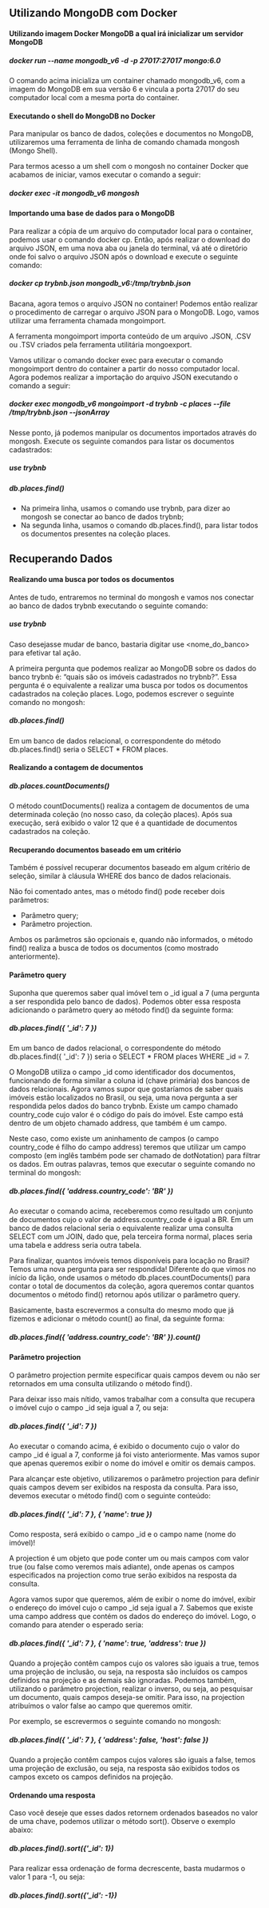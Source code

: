 ## Utilizando MongoDB com Docker

#### Utilizando imagem Docker MongoDB a qual irá inicializar um servidor MongoDB

##### docker run --name mongodb_v6 -d -p 27017:27017 mongo:6.0

O comando acima inicializa um container chamado mongodb_v6, com a imagem do MongoDB em sua versão 6 e vincula a porta 27017 do seu computador local com a mesma porta do container.

#### Executando o shell do MongoDB no Docker

Para manipular os banco de dados, coleções e documentos no MongoDB, utilizaremos uma ferramenta de linha de comando chamada mongosh (Mongo Shell).

Para termos acesso a um shell com o mongosh no container Docker que acabamos de iniciar, vamos executar o comando a seguir:

##### docker exec -it mongodb_v6 mongosh

#### Importando uma base de dados para o MongoDB

Para realizar a cópia de um arquivo do computador local para o container, podemos usar o comando docker cp. Então, após realizar o download do arquivo JSON, em uma nova aba ou janela do terminal, vá até o diretório onde foi salvo o arquivo JSON após o download e execute o seguinte comando:

##### docker cp trybnb.json mongodb_v6:/tmp/trybnb.json

Bacana, agora temos o arquivo JSON no container! Podemos então realizar o procedimento de carregar o arquivo JSON para o MongoDB. Logo, vamos utilizar uma ferramenta chamada mongoimport.

A ferramenta mongoimport importa conteúdo de um arquivo .JSON, .CSV ou .TSV criados pela ferramenta utilitária mongoexport.

Vamos utilizar o comando docker exec para executar o comando mongoimport dentro do container a partir do nosso computador local. 
Agora podemos realizar a importação do arquivo JSON executando o comando a seguir:

##### docker exec mongodb_v6 mongoimport -d trybnb -c places --file /tmp/trybnb.json --jsonArray

Nesse ponto, já podemos manipular os documentos importados através do mongosh. Execute os seguinte comandos para listar os documentos cadastrados:

##### use trybnb
##### db.places.find()

- Na primeira linha, usamos o comando use trybnb, para dizer ao mongosh se conectar ao banco de dados trybnb;
- Na segunda linha, usamos o comando db.places.find(), para listar todos os documentos presentes na coleção places.

## Recuperando Dados

#### Realizando uma busca por todos os documentos

Antes de tudo, entraremos no terminal do mongosh e vamos nos conectar ao banco de dados trybnb executando o seguinte comando:

##### use trybnb

Caso desejasse mudar de banco, bastaria digitar use <nome_do_banco> para efetivar tal ação.

A primeira pergunta que podemos realizar ao MongoDB sobre os dados do banco trybnb é: “quais são os imóveis cadastrados no trybnb?”. Essa pergunta é o equivalente a realizar uma busca por todos os documentos cadastrados na coleção places. Logo, podemos escrever o seguinte comando no mongosh:

##### db.places.find()

Em um banco de dados relacional, o correspondente do método db.places.find() seria o SELECT * FROM places.

#### Realizando a contagem de documentos

##### db.places.countDocuments()

O método countDocuments() realiza a contagem de documentos de uma determinada coleção (no nosso caso, da coleção places). Após sua execução, será exibido o valor 12 que é a quantidade de documentos cadastrados na coleção.

#### Recuperando documentos baseado em um critério

Também é possível recuperar documentos baseado em algum critério de seleção, similar à cláusula WHERE dos banco de dados relacionais.

Não foi comentado antes, mas o método find() pode receber dois parâmetros:

- Parâmetro query;
- Parâmetro projection.

Ambos os parâmetros são opcionais e, quando não informados, o método find() realiza a busca de todos os documentos (como mostrado anteriormente).

#### Parâmetro query

Suponha que queremos saber qual imóvel tem o _id igual a 7 (uma pergunta a ser respondida pelo banco de dados). Podemos obter essa resposta adicionando o parâmetro query ao método find() da seguinte forma:

##### db.places.find({ '_id': 7 })

Em um banco de dados relacional, o correspondente do método db.places.find({ '_id': 7 }) seria o SELECT * FROM places WHERE _id = 7.

O MongoDB utiliza o campo _id como identificador dos documentos, funcionando de forma similar a coluna id (chave primária) dos bancos de dados relacionais. Agora vamos supor que gostaríamos de saber quais imóveis estão localizados no Brasil, ou seja, uma nova pergunta a ser respondida pelos dados do banco trybnb. Existe um campo chamado country_code cujo valor é o código do país do imóvel. Este campo está dentro de um objeto chamado address, que também é um campo.

Neste caso, como existe um aninhamento de campos (o campo country_code é filho do campo address) teremos que utilizar um campo composto (em inglês também pode ser chamado de dotNotation) para filtrar os dados. Em outras palavras, temos que executar o seguinte comando no terminal do mongosh:

##### db.places.find({ 'address.country_code': 'BR' })

Ao executar o comando acima, receberemos como resultado um conjunto de documentos cujo o valor de address.country_code é igual a BR. Em um banco de dados relacional seria o equivalente realizar uma consulta SELECT com um JOIN, dado que, pela terceira forma normal, places seria uma tabela e address seria outra tabela.

Para finalizar, quantos imóveis temos disponíveis para locação no Brasil? Temos uma nova pergunta para ser respondida! Diferente do que vimos no início da lição, onde usamos o método db.places.countDocuments() para contar o total de documentos da coleção, agora queremos contar quantos documentos o método find() retornou após utilizar o parâmetro query.

Basicamente, basta escrevermos a consulta do mesmo modo que já fizemos e adicionar o método count() ao final, da seguinte forma:

##### db.places.find({ 'address.country_code': 'BR' }).count()

#### Parâmetro projection

O parâmetro projection permite especificar quais campos devem ou não ser retornados em uma consulta utilizando o método find().

Para deixar isso mais nítido, vamos trabalhar com a consulta que recupera o imóvel cujo o campo _id seja igual a 7, ou seja:

##### db.places.find({ '_id': 7 })

Ao executar o comando acima, é exibido o documento cujo o valor do campo _id é igual a 7, conforme já foi visto anteriormente. Mas vamos supor que apenas queremos exibir o nome do imóvel e omitir os demais campos.

Para alcançar este objetivo, utilizaremos o parâmetro projection para definir quais campos devem ser exibidos na resposta da consulta. Para isso, devemos executar o método find() com o seguinte conteúdo:

##### db.places.find({ '_id': 7 }, { 'name': true })

Como resposta, será exibido o campo _id e o campo name (nome do imóvel)!

A projection é um objeto que pode conter um ou mais campos com valor true (ou false como veremos mais adiante), onde apenas os campos especificados na projection como true serão exibidos na resposta da consulta.

Agora vamos supor que queremos, além de exibir o nome do imóvel, exibir o endereço do imóvel cujo o campo _id seja igual a 7. Sabemos que existe uma campo address que contém os dados do endereço do imóvel. Logo, o comando para atender o esperado seria:

##### db.places.find({ '_id': 7 }, { 'name': true, 'address': true })

Quando a projeção contêm campos cujo os valores são iguais a true, temos uma projeção de inclusão, ou seja, na resposta são incluídos os campos definidos na projeção e as demais são ignoradas. Podemos também, utilizando o parâmetro projection, realizar o inverso, ou seja, ao pesquisar um documento, quais campos deseja-se omitir. Para isso, na projection atribuímos o valor false ao campo que queremos omitir.

Por exemplo, se escrevermos o seguinte comando no mongosh:

##### db.places.find({ '_id': 7 }, { 'address': false, 'host': false })

Quando a projeção contêm campos cujos valores são iguais a false, temos uma projeção de exclusão, ou seja, na resposta são exibidos todos os campos exceto os campos definidos na projeção.

#### Ordenando uma resposta

Caso você deseje que esses dados retornem ordenados baseados no valor de uma chave, podemos utilizar o método sort(). Observe o exemplo abaixo:

##### db.places.find().sort({'_id': 1})

Para realizar essa ordenação de forma decrescente, basta mudarmos o valor 1 para -1, ou seja:

##### db.places.find().sort({'_id': -1})

